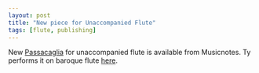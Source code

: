 ```yaml
---
layout: post
title: "New piece for Unaccompanied Flute"
tags: [flute, publishing]
---
```


New [Passacaglia](https://www.musicnotes.com/sheetmusic/mtd.asp?ppn=MN0224032) for unaccompanied flute is available from Musicnotes. Ty performs it on baroque flute [here](https://youtu.be/Tx3Oq2TyrCI).

